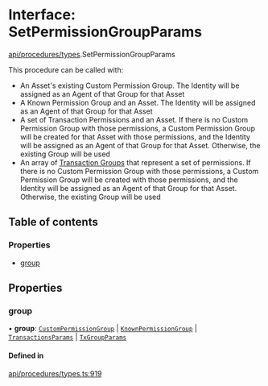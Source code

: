 # Interface: SetPermissionGroupParams

[api/procedures/types](../wiki/api.procedures.types).SetPermissionGroupParams

This procedure can be called with:
  - An Asset's existing Custom Permission Group. The Identity will be assigned as an Agent of that Group for that Asset
  - A Known Permission Group and an Asset. The Identity will be assigned as an Agent of that Group for that Asset
  - A set of Transaction Permissions and an Asset. If there is no Custom Permission Group with those permissions, a Custom Permission Group will be created for that Asset with those permissions, and
    the Identity will be assigned as an Agent of that Group for that Asset. Otherwise, the existing Group will be used
  - An array of [Transaction Groups](../wiki/types.TxGroup) that represent a set of permissions. If there is no Custom Permission Group with those permissions, a Custom Permission Group will be created with those permissions, and
    the Identity will be assigned as an Agent of that Group for that Asset. Otherwise, the existing Group will be used

## Table of contents

### Properties

- [group](../wiki/api.procedures.types.SetPermissionGroupParams#group)

## Properties

### group

• **group**: [`CustomPermissionGroup`](../wiki/api.entities.CustomPermissionGroup.CustomPermissionGroup) \| [`KnownPermissionGroup`](../wiki/api.entities.KnownPermissionGroup.KnownPermissionGroup) \| [`TransactionsParams`](../wiki/api.procedures.types.TransactionsParams) \| [`TxGroupParams`](../wiki/api.procedures.types.TxGroupParams)

#### Defined in

[api/procedures/types.ts:919](https://github.com/PolymeshAssociation/polymesh-sdk/blob/91c2d2d8/src/api/procedures/types.ts#L919)
